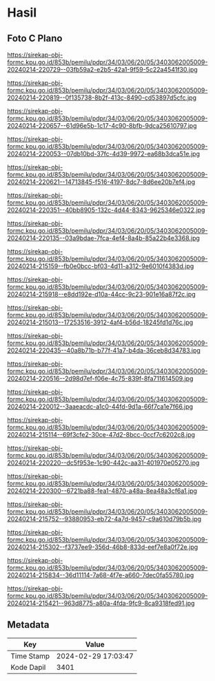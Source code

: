 # Hasil

## Foto C Plano

https://sirekap-obj-formc.kpu.go.id/853b/pemilu/pdpr/34/03/06/20/05/3403062005009-20240214-220729--03fb59a2-e2b5-42a1-9f59-5c22a4541f30.jpg

https://sirekap-obj-formc.kpu.go.id/853b/pemilu/pdpr/34/03/06/20/05/3403062005009-20240214-220819--0f135738-8b2f-413c-8490-cd53897d5cfc.jpg

https://sirekap-obj-formc.kpu.go.id/853b/pemilu/pdpr/34/03/06/20/05/3403062005009-20240214-220657--61d96e5b-1c17-4c90-8bfb-9dca25610797.jpg

https://sirekap-obj-formc.kpu.go.id/853b/pemilu/pdpr/34/03/06/20/05/3403062005009-20240214-220053--07db10bd-37fc-4d39-9972-ea68b3dca51e.jpg

https://sirekap-obj-formc.kpu.go.id/853b/pemilu/pdpr/34/03/06/20/05/3403062005009-20240214-220621--14713845-f516-4197-8dc7-8d6ee20b7ef4.jpg

https://sirekap-obj-formc.kpu.go.id/853b/pemilu/pdpr/34/03/06/20/05/3403062005009-20240214-220351--40bb8905-132c-4d44-8343-9625346e0322.jpg

https://sirekap-obj-formc.kpu.go.id/853b/pemilu/pdpr/34/03/06/20/05/3403062005009-20240214-220135--03a9bdae-7fca-4ef4-8a4b-85a22b4e3368.jpg

https://sirekap-obj-formc.kpu.go.id/853b/pemilu/pdpr/34/03/06/20/05/3403062005009-20240214-215159--fb0e0bcc-bf03-4d11-a312-9e6010f4383d.jpg

https://sirekap-obj-formc.kpu.go.id/853b/pemilu/pdpr/34/03/06/20/05/3403062005009-20240214-215918--e8dd192e-d10a-44cc-9c23-901e16a87f2c.jpg

https://sirekap-obj-formc.kpu.go.id/853b/pemilu/pdpr/34/03/06/20/05/3403062005009-20240214-215013--17253516-3912-4af4-b56d-18245fd1d76c.jpg

https://sirekap-obj-formc.kpu.go.id/853b/pemilu/pdpr/34/03/06/20/05/3403062005009-20240214-220435--40a8b71b-b77f-41a7-b4da-36ceb8d34783.jpg

https://sirekap-obj-formc.kpu.go.id/853b/pemilu/pdpr/34/03/06/20/05/3403062005009-20240214-220516--2d98d7ef-f06e-4c75-839f-8fa711614509.jpg

https://sirekap-obj-formc.kpu.go.id/853b/pemilu/pdpr/34/03/06/20/05/3403062005009-20240214-220012--3aaeacdc-a1c0-44fd-9d1a-66f7ca1e7f66.jpg

https://sirekap-obj-formc.kpu.go.id/853b/pemilu/pdpr/34/03/06/20/05/3403062005009-20240214-215114--69f3cfe2-30ce-47d2-8bcc-0ccf7c6202c8.jpg

https://sirekap-obj-formc.kpu.go.id/853b/pemilu/pdpr/34/03/06/20/05/3403062005009-20240214-220220--dc5f953e-1c90-442c-aa31-401970e05270.jpg

https://sirekap-obj-formc.kpu.go.id/853b/pemilu/pdpr/34/03/06/20/05/3403062005009-20240214-220300--6721ba88-fea1-4870-a48a-8ea48a3cf6a1.jpg

https://sirekap-obj-formc.kpu.go.id/853b/pemilu/pdpr/34/03/06/20/05/3403062005009-20240214-215752--93880953-eb72-4a7d-9457-c9a610d79b5b.jpg

https://sirekap-obj-formc.kpu.go.id/853b/pemilu/pdpr/34/03/06/20/05/3403062005009-20240214-215302--f3737ee9-356d-46b8-833d-eef7e8a0f72e.jpg

https://sirekap-obj-formc.kpu.go.id/853b/pemilu/pdpr/34/03/06/20/05/3403062005009-20240214-215834--36d11114-7a68-4f7e-a660-7dec0fa55780.jpg

https://sirekap-obj-formc.kpu.go.id/853b/pemilu/pdpr/34/03/06/20/05/3403062005009-20240214-215421--963d8775-a80a-4fda-9fc9-8ca9318fed91.jpg


## Metadata

| Key        | Value               |
| ---------- | ------------------- |
| Time Stamp | 2024-02-29 17:03:47 |
| Kode Dapil | 3401                |



